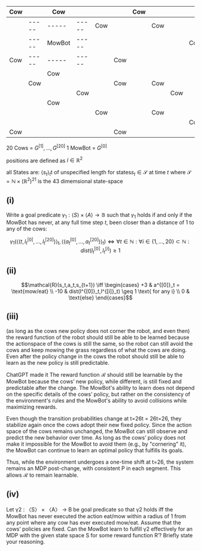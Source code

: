 | Cow |       | Cow    |       |     |     | Cow |     |     |     |
| --- | ----- | ------ | ----- | --- | --- | --- | --- | --- | --- |
|     | ----- | -----  | ----- | Cow |     |     | Cow |     |     |
|     | ----- | MowBot | ----- |     |     |     |     |     | Cow |
| Cow | ----- | -----  | ----- |     | Cow |     |     |     |     |
|     |       | Cow    |       |     |     |     |     |     |     |
|     | Cow   |        |       |     | Cow |     | Cow |     |     |
|     |       |        | Cow   |     |     |     |     | Cow |     |
|     |       | Cow    |       |     |     |     |     |     |     |
|     |       |        |       | Cow |     |     | Cow |     |     |
|     |       |        |       |     |     |     |     |     | Cow |
| Cow |       |        |       |     | Cow |     |     |     |     |

20 Cows = $G^{[1]}, \dots ,G^{[20]}$ 
1 MowBot = $G^{[0]}$ 

positions are defined as $l \in \mathbb{R}^2$ 

all States are: $\langle s_t\rangle_t \text{t of unspecified length for states} s_t \in \mathcal{S}$ at time $t$  where $\mathcal{S} = \mathbb{N} \times (\mathbb{R}^2)^{21}$ is the 43 dimemsional state-space

## (i)

Write a goal predicate $\gamma_1: \langle S \rangle \times \langle A \rangle \to \mathbb{B}$ such that $\gamma_1$​ holds if and only if the MowBot has never, at any full time step $t$, been closer than a distance of $1$ to any of the cows:

$$\gamma_1 \left( \langle (t, l^{[0]}_t, ..., l^{[20]}_t) \rangle_t, \langle (a^{[0]}_t, ..., a^{[20]}_t) \rangle_t \right) \iff \forall t \in \mathbb{N} : \forall i \in \{1, ..., 20\} \subset \mathbb{N} : dist(l^{[0]}_t,l^{[i]}_t) \geq 1$$ 
## (ii)

$$\mathcal{R}(s_t,a_t,s_{t+1})
\iff
\begin{cases}
+3 & a^{[0]}_t = \text{mow/eat} \\
-10 & dist(l^{[0]}_t,l^{[i]}_t) \geq 1  \text{ for any i} \\
0 & \text{else}
\end{cases}$$
## (iii)
(as long as the cows new policy does not corner the robot, and even then) the reward function of the robot should still be able to be learned because the actionspace of the cows is  still the same, so the robot can still avoid the cows and keep mowing the grass regardless of what the cows are doing. Even after the policy change in the cows the robot should still be able to learn as the new policy is still predictable.

ChatGPT made it 
The reward function $\mathcal{R}$ should still be learnable by the MowBot because the cows’ new policy, while different, is still fixed and predictable after the change. The MowBot's ability to learn does not depend on the specific details of the cows’ policy, but rather on the consistency of the environment's rules and the MowBot's ability to avoid collisions while maximizing rewards.

Even though the transition probabilities change at t=26t = 26t=26, they stabilize again once the cows adopt their new fixed policy. Since the action space of the cows remains unchanged, the MowBot can still observe and predict the new behavior over time. As long as the cows’ policy does not make it impossible for the MowBot to avoid them (e.g., by "cornering" it), the MowBot can continue to learn an optimal policy that fulfills its goals.

Thus, while the environment undergoes a one-time shift at t=26, the system remains an MDP post-change, with consistent P in each segment. This allows $\mathcal{R}$ to remain learnable.

## (iv)

Let γ2 : 〈S〉 × 〈A〉 → B be goal predicate so that γ2 holds iff the MowBot has never executed the action eat/mow within a radius of 1 from any point where any cow has ever executed mow/eat. Assume that the cows’ policies are fixed. Can the MowBot learn to fulfill γ2 effectively for an MDP with the given state space S for some reward function R′? Briefly state your reasoning.

